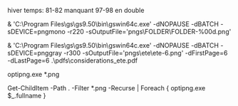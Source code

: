 hiver temps:
81-82 manquant
97-98 en double

& 'C:\Program Files\gs\gs9.50\bin\gswin64c.exe' -dNOPAUSE -dBATCH -sDEVICE=pngmono -r220 -sOutputFile='pngs\FOLDER\FOLDER-%00d.png'

& 'C:\Program Files\gs\gs9.50\bin\gswin64c.exe' -dNOPAUSE -dBATCH -sDEVICE=pnggray -r300 -sOutputFile='pngs\ete\ete-6.png' -dFirstPage=6 -dLastPage=6 .\pdfs\considerations_ete.pdf

optipng.exe *.png

Get-ChildItem -Path . -Filter *.png -Recurse | Foreach { optipng.exe $_.fullname }

